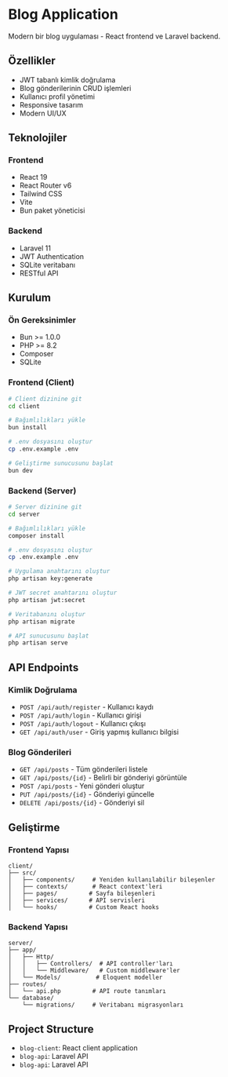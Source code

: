 # Blog Application

Modern bir blog uygulaması - React frontend ve Laravel backend.

## Özellikler

- JWT tabanlı kimlik doğrulama
- Blog gönderilerinin CRUD işlemleri
- Kullanıcı profil yönetimi
- Responsive tasarım
- Modern UI/UX

## Teknolojiler

### Frontend
- React 19
- React Router v6
- Tailwind CSS
- Vite
- Bun paket yöneticisi

### Backend
- Laravel 11
- JWT Authentication
- SQLite veritabanı
- RESTful API

## Kurulum

### Ön Gereksinimler
- Bun >= 1.0.0
- PHP >= 8.2
- Composer
- SQLite

### Frontend (Client)

```bash
# Client dizinine git
cd client

# Bağımlılıkları yükle
bun install

# .env dosyasını oluştur
cp .env.example .env

# Geliştirme sunucusunu başlat
bun dev
```

### Backend (Server)

```bash
# Server dizinine git
cd server

# Bağımlılıkları yükle
composer install

# .env dosyasını oluştur
cp .env.example .env

# Uygulama anahtarını oluştur
php artisan key:generate

# JWT secret anahtarını oluştur
php artisan jwt:secret

# Veritabanını oluştur
php artisan migrate

# API sunucusunu başlat
php artisan serve
```

## API Endpoints

### Kimlik Doğrulama
- `POST /api/auth/register` - Kullanıcı kaydı
- `POST /api/auth/login` - Kullanıcı girişi
- `POST /api/auth/logout` - Kullanıcı çıkışı
- `GET /api/auth/user` - Giriş yapmış kullanıcı bilgisi

### Blog Gönderileri
- `GET /api/posts` - Tüm gönderileri listele
- `GET /api/posts/{id}` - Belirli bir gönderiyi görüntüle
- `POST /api/posts` - Yeni gönderi oluştur
- `PUT /api/posts/{id}` - Gönderiyi güncelle
- `DELETE /api/posts/{id}` - Gönderiyi sil

## Geliştirme

### Frontend Yapısı
```
client/
├── src/
│   ├── components/     # Yeniden kullanılabilir bileşenler
│   ├── contexts/       # React context'leri
│   ├── pages/         # Sayfa bileşenleri
│   ├── services/      # API servisleri
│   └── hooks/         # Custom React hooks
```

### Backend Yapısı
```
server/
├── app/
│   ├── Http/
│   │   ├── Controllers/  # API controller'ları
│   │   └── Middleware/   # Custom middleware'ler
│   └── Models/          # Eloquent modeller
├── routes/
│   └── api.php         # API route tanımları
└── database/
    └── migrations/     # Veritabanı migrasyonları
```

## Project Structure

- `blog-client`: React client application
- `blog-api`: Laravel API
- `blog-api`: Laravel API

